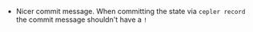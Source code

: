 - Nicer commit message.
  When committing the state via `cepler record` the commit message shouldn't have a `!`
